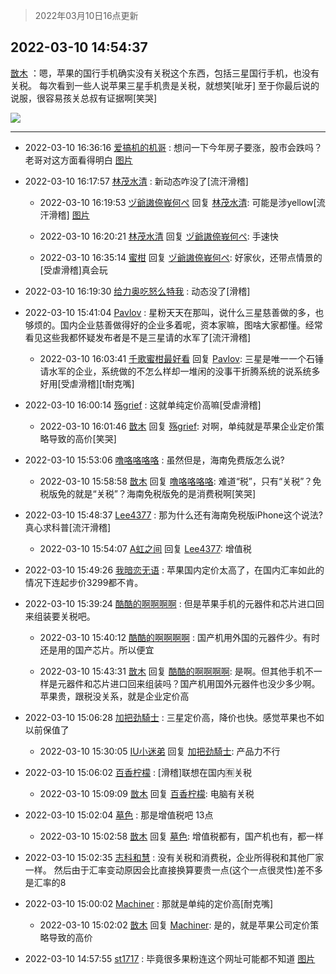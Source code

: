 > 2022年03月10日16点更新
<link rel="stylesheet" href="https://cdn.jsdelivr.net/gh/taotie6/sampleJSON@main/css/photo_show.css">
<meta name="referrer" content="no-referrer" />


 ## 2022-03-10 14:54:37 

 [㪚木](https://www.coolapk.com/feed/34147332?shareKey=M2U0OGI4ZTY2M2EwNjIyOWExZjM~) ：嗯，苹果的国行手机确实没有关税这个东西，包括三星国行手机，也没有关税。
每次看到一些人说苹果三星手机贵是关税，就想笑[呲牙]
至于你最后说的说服，很容易孩关总叔有证据啊[笑哭] 

<div class="album">
<img class="img-item" src="http://image.coolapk.com/feed/2022/0310/14/1081091_b35558e2_5276_7919_669@1080x1453.jpeg" />
</div>

 ------- 

- 2022-03-10 16:36:16 [爱搞机的机哥](uid=3046370) : 想问一下今年房子要涨，股市会跌吗？老哥对这方面看得明白 [图片](http://image.coolapk.com/feed/2022/0310/16/3046370_d58f583b_1375_7772_174@1080x2340.jpeg)

- 2022-03-10 16:17:57 [林茂水清](uid=2077614) : 新动态咋没了[流汗滑稽] 

    - 2022-03-10 16:19:53 [ヅ爺謸倷峩何ぺ](uid=11968954) 回复 [林茂水清](uid=2077614): 可能是涉yellow[流汗滑稽] [图片](http://image.coolapk.com/feed/2022/0310/16/11968954_4133e2a7_0392_3976_439@1080x2400.jpeg)

    - 2022-03-10 16:20:21 [林茂水清](uid=2077614) 回复 [ヅ爺謸倷峩何ぺ](uid=11968954): 手速快 

    - 2022-03-10 16:35:14 [蜜柑](uid=1097842) 回复 [ヅ爺謸倷峩何ぺ](uid=11968954): 好家伙，还带点情景的[受虐滑稽]真会玩 

- 2022-03-10 16:19:30 [给力奥吃怒么特我](uid=3878354) : 动态没了[滑稽] 

- 2022-03-10 15:41:04 [Pavlov](uid=3464718) : 星粉天天在那叫，说什么三星慈善做的多，也够烦的。国内企业慈善做得好的企业多着呢，资本家嘛，图啥大家都懂。经常看见这些我都怀疑发布者是不是三星请的水军了[流汗滑稽] 

    - 2022-03-10 16:03:41 [千歌蜜柑最好看](uid=1256624) 回复 [Pavlov](uid=3464718): 三星是唯一一个石锤请水军的企业，系统做的不怎么样却一堆闲的没事干折腾系统的说系统多好用[受虐滑稽][t耐克嘴] 

- 2022-03-10 16:00:14 [殇grief](uid=4392516) : 这就单纯定价高嘛[受虐滑稽] 

    - 2022-03-10 16:01:46 [㪚木](uid=1081091) 回复 [殇grief](uid=4392516): 对啊，单纯就是苹果企业定价策略导致的高价[笑哭] 

- 2022-03-10 15:53:06 [噜咯咯咯咯](uid=2813436) : 虽然但是，海南免费版怎么说? 

    - 2022-03-10 15:58:58 [㪚木](uid=1081091) 回复 [噜咯咯咯咯](uid=2813436): 难道“税”，只有“关税”？免税版免的就是“关税”？海南免税版免的是消费税啊[笑哭] 

- 2022-03-10 15:48:37 [Lee4377](uid=17478447) : 那为什么还有海南免税版iPhone这个说法?
真心求科普[流汗滑稽] 

    - 2022-03-10 15:54:07 [A虹之间](uid=847312) 回复 [Lee4377](uid=17478447): 增值税 

- 2022-03-10 15:49:26 [我暗恋无语](uid=629065) : 苹果国内定价太高了，在国内汇率如此的情况下连起步价3299都不肯。 

- 2022-03-10 15:39:24 [酷酷的啊啊啊啊](uid=1940860) : 但是苹果手机的元器件和芯片进口回来组装要关税吧。 

    - 2022-03-10 15:40:12 [酷酷的啊啊啊啊](uid=1940860) : 国产机用外国的元器件少。有时还是用的国产芯片。所以便宜 

    - 2022-03-10 15:43:31 [㪚木](uid=1081091) 回复 [酷酷的啊啊啊啊](uid=1940860): 是啊。但其他手机不一样是元器件和芯片进口回来组装吗？国产机用国外元器件也没少多少啊。苹果贵，跟税没关系，就是企业定价高 

- 2022-03-10 15:06:28 [加把劲騎士](uid=647149) : 三星定价高，降价也快。感觉苹果也不如以前保值了 

    - 2022-03-10 15:30:05 [IU小迷弟](uid=2571083) 回复 [加把劲騎士](uid=647149): 产品力不行 

- 2022-03-10 15:06:02 [百香柠檬](uid=2068085) : [滑稽]联想在国内🈶关税 

    - 2022-03-10 15:09:09 [㪚木](uid=1081091) 回复 [百香柠檬](uid=2068085): 电脑有关税 

- 2022-03-10 15:02:04 [墓色](uid=1503668) : 那是增值税吧 13点 

    - 2022-03-10 15:02:58 [㪚木](uid=1081091) 回复 [墓色](uid=1503668): 增值税都有，国产机也有，都一样 

- 2022-03-10 15:02:35 [志科和慧](uid=1503956) : 没有关税和消费税，企业所得税和其他厂家一样。
然后由于汇率变动原因会比直接换算要贵一点(这个一点很灵性)差不多是汇率的8 

- 2022-03-10 15:00:02 [Machiner](uid=3114536) : 那就是单纯的定价高[耐克嘴] 

    - 2022-03-10 15:02:02 [㪚木](uid=1081091) 回复 [Machiner](uid=3114536): 是的，就是苹果公司定价策略导致的高价 

- 2022-03-10 14:57:55 [st1717](uid=1303467) : 毕竟很多果粉连这个网址可能都不知道 [图片](http://image.coolapk.com/feed/2022/0310/14/1303467_8ce84572_5441_3326_323@428x420.jpeg)

